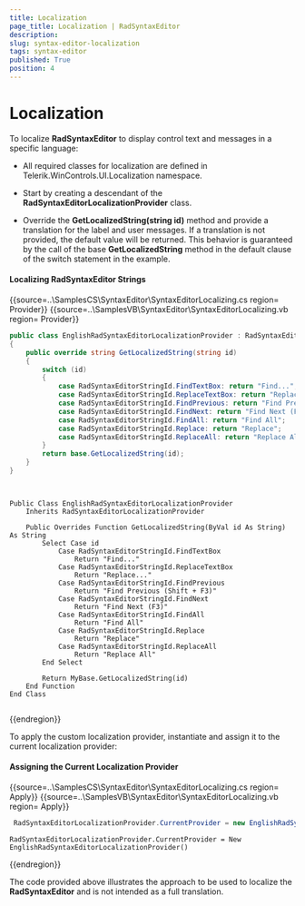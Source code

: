 ```yaml
---
title: Localization
page_title: Localization | RadSyntaxEditor
description:   
slug: syntax-editor-localization
tags: syntax-editor
published: True
position: 4
---
```


# Localization

To localize **RadSyntaxEditor** to display control text and messages in a specific language:

- All required classes for localization are defined in Telerik.WinControls.UI.Localization namespace.

- Start by creating a descendant of the **RadSyntaxEditorLocalizationProvider** class.

- Override the **GetLocalizedString(string id)** method and provide a translation for the label and user messages. If a translation is not provided, the default value will be returned. This behavior is guaranteed by the call of the base **GetLocalizedString** method in the default clause of the switch statement in the example.

#### Localizing RadSyntaxEditor Strings

{{source=..\SamplesCS\SyntaxEditor\SyntaxEditorLocalizing.cs region= Provider}}
{{source=..\SamplesVB\SyntaxEditor\SyntaxEditorLocalizing.vb region= Provider}}

````C#
public class EnglishRadSyntaxEditorLocalizationProvider : RadSyntaxEditorLocalizationProvider
{
    public override string GetLocalizedString(string id)
    {
        switch (id)
        {
            case RadSyntaxEditorStringId.FindTextBox: return "Find...";
            case RadSyntaxEditorStringId.ReplaceTextBox: return "Replace...";
            case RadSyntaxEditorStringId.FindPrevious: return "Find Previous (Shift + F3)";
            case RadSyntaxEditorStringId.FindNext: return "Find Next (F3)";
            case RadSyntaxEditorStringId.FindAll: return "Find All";
            case RadSyntaxEditorStringId.Replace: return "Replace";
            case RadSyntaxEditorStringId.ReplaceAll: return "Replace All";
        }
        return base.GetLocalizedString(id);
    }
} 
    

````
````VB.NET

Public Class EnglishRadSyntaxEditorLocalizationProvider
    Inherits RadSyntaxEditorLocalizationProvider

    Public Overrides Function GetLocalizedString(ByVal id As String) As String
        Select Case id
            Case RadSyntaxEditorStringId.FindTextBox
                Return "Find..."
            Case RadSyntaxEditorStringId.ReplaceTextBox
                Return "Replace..."
            Case RadSyntaxEditorStringId.FindPrevious
                Return "Find Previous (Shift + F3)"
            Case RadSyntaxEditorStringId.FindNext
                Return "Find Next (F3)"
            Case RadSyntaxEditorStringId.FindAll
                Return "Find All"
            Case RadSyntaxEditorStringId.Replace
                Return "Replace"
            Case RadSyntaxEditorStringId.ReplaceAll
                Return "Replace All"
        End Select

        Return MyBase.GetLocalizedString(id)
    End Function
End Class


````

{{endregion}}

To apply the custom localization provider, instantiate and assign it to the current localization provider:

#### Assigning the Current Localization Provider

{{source=..\SamplesCS\SyntaxEditor\SyntaxEditorLocalizing.cs region= Apply}}
{{source=..\SamplesVB\SyntaxEditor\SyntaxEditorLocalizing.vb region= Apply}}

````C#
 RadSyntaxEditorLocalizationProvider.CurrentProvider = new EnglishRadSyntaxEditorLocalizationProvider();   

````
````VB.NET
RadSyntaxEditorLocalizationProvider.CurrentProvider = New EnglishRadSyntaxEditorLocalizationProvider()

````

{{endregion}}

The code provided above illustrates the approach to be used to localize the **RadSyntaxEditor** and is not intended as a full translation.


 